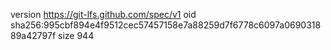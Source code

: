 version https://git-lfs.github.com/spec/v1
oid sha256:995cbf894e4f9512cec57457158e7a88259d7f6778c6097a069031889a42797f
size 944
